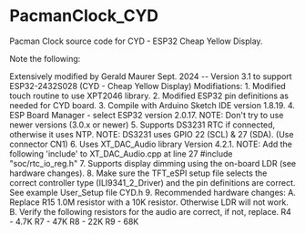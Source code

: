 # PacmanClock_CYD
  Pacman Clock source code for CYD - ESP32 Cheap Yellow Display.
  
  Note the following:
  
  Extensively modified by Gerald Maurer Sept. 2024  --  Version 3.1
   to support ESP32-2432S028 (CYD - Cheap Yellow Display)
      Modifiations:
        1. Modified touch routine to use XPT2046 library.
        2. Modified ESP32 pin definitions as needed for CYD board.
        3. Compile with Arduino Sketch IDE version 1.8.19.
        4. ESP Board Manager - select ESP32 version 2.0.17.
              NOTE: Don't try to use newer versions (3.0.x or newer)
        5. Supports DS3231 RTC if connected, otherwise it uses NTP.
              NOTE: DS3231 uses GPIO 22 (SCL) & 27 (SDA). (Use connector CN1) 
        6. Uses XT_DAC_Audio library Version 4.2.1.
              NOTE: Add the following 'include' to XT_DAC_Audio.cpp at line 27
                  #include "soc/rtc_io_reg.h"
        7. Supports display dimming using the on-board LDR (see hardware changes).
	8. Make sure the TFT_eSPI setup file selects the correct controller type (ILI9341_2_Driver)
		and the pin definitions are correct. See example User_Setup file CYD.h
	9. Recommended hardware changes:
		A. Replace R15 1.0M resistor with a 10K resistor. Otherwise LDR will not work.
		B. Verify the following resistors for the audio are correct, if not, replace.
			R4 - 4.7K
			R7 - 47K
			R8 - 22K
			R9 - 68K
